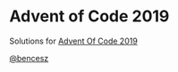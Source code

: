 # Advent of Code 2019
Solutions for [Advent Of Code 2019](https://adventofcode.com/2019)

[@bencesz](https://github.com/bencesz)
